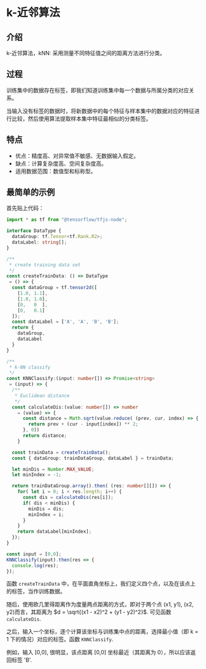 # k-近邻算法

## 介绍

k-近邻算法，kNN: 采用测量不同特征值之间的距离方法进行分类。

## 过程

训练集中的数据存在标签，即我们知道训练集中每一个数据与所属分类的对应关系。

当输入没有标签的数据时，将新数据中的每个特征与样本集中的数据对应的特征进行比较，然后使用算法提取样本集中特征最相似的分类标签。

## 特点

- 优点：精度高、对异常值不敏感、无数据输入假定。
- 缺点：计算复杂度高、空间复杂度高。
- 适用数据范围：数值型和标称型。

## 最简单的示例

首先贴上代码：

```typescript
import * as tf from "@tensorflow/tfjs-node";

interface DataType {
  dataGroup: tf.Tensor<tf.Rank.R2>;
  dataLabel: string[];
}

/**
 * create training data set
 */
const createTrainData: () => DataType
 = () => {
  const dataGroup = tf.tensor2d([
    [1.0, 1.1],
    [1.0, 1.0],
    [0,   0  ],
    [0,   0.1]
  ]);
  const dataLabel = ['A', 'A', 'B', 'B'];
  return {
    dataGroup,
    dataLabel
  }
}

/**
 * k-NN classify
 */
const KNNClassify:(input: number[]) => Promise<string>
 = (input) => {
  /**
   * Euclidean distance
   */
  const calculateDis:(value: number[]) => number
    = (value) => {
      const distance = Math.sqrt(value.reduce( (prev, cur, index) => {
        return prev + (cur - input[index]) ** 2;
      }, 0))
      return distance;
    }

  const trainData = createTrainData();
  const { dataGroup: trainDataGroup, dataLabel } = trainData;

  let minDis = Number.MAX_VALUE;
  let minIndex = -1;

  return trainDataGroup.array().then( (res: number[][]) => {
    for( let i = 0; i < res.length; i++) {
      const dis = calculateDis(res[i]);
      if( dis < minDis) {
        minDis = dis;
        minIndex = i;
      }
    }
    return dataLabel[minIndex];
  });
}

const input = [0,0];
KNNClassify(input).then(res => {
  console.log(res);
});
```

函数 `createTrainData` 中，在平面直角坐标上，我们定义四个点，以及在该点上的标签，当作训练数据。

随后，使用欧几里得距离作为度量两点距离的方式，即对于两个点 (x1, y1), (x2, y2)而言，其距离为 $d = \sqrt{(x1 - x2)^2 + (y1 - y2)^2}$. 可见函数 `calculateDis`.

之后，输入一个坐标，逐个计算该坐标与训练集中点的距离，选择最小值（即 k = 1 下的情况）对应的标签。函数 `KNNClassify`.

例如，输入 [0,0], 很明显，该点距离 [0,0] 坐标最近（其距离为 0），所以应该返回标签 'B'.
